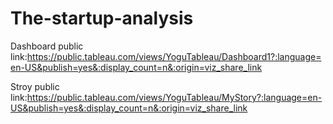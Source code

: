 # The-startup-analysis

Dashboard public link:https://public.tableau.com/views/YoguTableau/Dashboard1?:language=en-US&publish=yes&:display_count=n&:origin=viz_share_link

Stroy public link:https://public.tableau.com/views/YoguTableau/MyStory?:language=en-US&publish=yes&:display_count=n&:origin=viz_share_link
